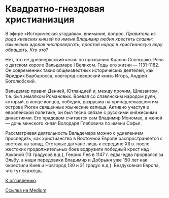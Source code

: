 # Квадратно-гнездовая христианизция

В эфире «Историческая угадайка», внимание, вопрос. *Правитель из рода киевских князей по имени Владимир любил крестить славян: языческих идолов ниспровергать, простой народ в христианскую веру обращать. Кто это?*

Нет, это не древнерусский князь по прозванию Красно Солнышко. Речь о датском короле Вальдемаре I Великом. Годы его жизни — 1131–1182. Он современник таких общеизвестных исторических деятелей, как Фридрих Барбаросса, новгород-северский князь Игорь, Андрей Боголюбский.

Вальдемар правил Данией, Ютландией и, между прочим, Шлезвигом, т.е. был земляком Романовых. Воевал со славянским народом руян, который, в конце концов, победил, разрушив на принадлежавшем им острове Рюген священные языческие капища. Активно участуя в европейской политике, он был тесно связан с русскими княжескими династиями. Его прадедом считается сам Владимир Мономах, а женой — дочь минского князя Володаря Глебовича по имени Софья.

Рассматривая деятельность Вальдемара можно с удивлением проследить, как христианство в Восточной Европе распространяется с востока на запад. Отсталые датчане лишь к середине XII в. после жестоких продолжительных боев водрузили победный крест над Арконой (13 градусов в.д.), Генрих Лев в 1147 г. едва-едва прорвался за Эльбу, а наши передовики Владимир и Добрыня уже 150 лет как окрестили Киев и Новгород (30 и 31 градус в.д.). Бездуховная Европа, что тут скажешь.

[К оглавлению](/#toc).

[Ссылка на Medium](https://yababay.medium.com/%D0%BA%D0%B2%D0%B0%D0%B4%D1%80%D0%B0%D1%82%D0%BD%D0%BE-%D0%B3%D0%BD%D0%B5%D0%B7%D0%B4%D0%BE%D0%B2%D0%B0%D1%8F-%D1%85%D1%80%D0%B8%D1%81%D1%82%D0%B8%D0%B0%D0%BD%D0%B8%D0%B7%D1%86%D0%B8%D1%8F-%D0%B8%D1%81%D1%82%D0%BE%D1%80%D0%B8%D1%87%D0%B5%D1%81%D0%BA%D0%B0%D1%8F-%D1%83%D0%B3%D0%B0%D0%B4%D0%B0%D0%B9%D0%BA%D0%B0-%D0%B2%D1%8B%D0%BF%D1%83%D1%81%D0%BA-4-93da2bd1913e)
